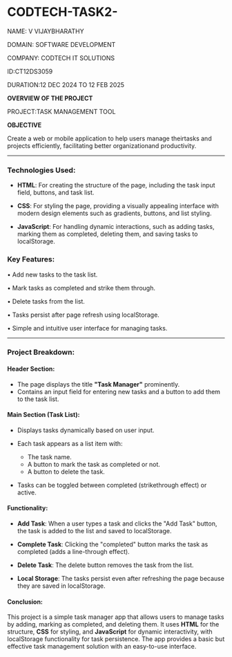 # CODTECH-TASK2-

NAME:  V VIJAYBHARATHY 

DOMAIN: SOFTWARE DEVELOPMENT 

COMPANY: CODTECH IT SOLUTIONS 

ID:CT12DS3059

DURATION:12 DEC 2024 TO 12 FEB 2025

**OVERVIEW OF THE PROJECT**

PROJECT:TASK MANAGEMENT TOOL

**OBJECTIVE**

Create a web or mobile application to help users manage theirtasks and projects efficiently, facilitating better organizationand productivity.

---

### **Technologies Used:**

- **HTML**: For creating the structure of the page, including the task input field, buttons, and task list.
 
- **CSS**: For styling the page, providing a visually appealing interface with modern design elements such as gradients, buttons, and list styling.
  
- **JavaScript**: For handling dynamic interactions, such as adding tasks, marking them as completed, deleting them, and saving tasks to localStorage.

### **Key Features:**

• Add new tasks to the task list.

• Mark tasks as completed and strike them through.

• Delete tasks from the list.

• Tasks persist after page refresh using localStorage.

• Simple and intuitive user interface for managing tasks.

---

### **Project Breakdown:**

#### **Header Section:**
- The page displays the title **"Task Manager"** prominently.
- Contains an input field for entering new tasks and a button to add them to the task list.

#### **Main Section (Task List):**
- Displays tasks dynamically based on user input.
- Each task appears as a list item with:
  - The task name.
  - A button to mark the task as completed or not.
  - A button to delete the task.
  
- Tasks can be toggled between completed (strikethrough effect) or active.

#### **Functionality:**

- **Add Task**: When a user types a task and clicks the "Add Task" button, the task is added to the list and saved to localStorage.
  
- **Complete Task**: Clicking the "completed" button marks the task as completed (adds a line-through effect).
  
- **Delete Task**: The delete button removes the task from the list.

- **Local Storage**: The tasks persist even after refreshing the page because they are saved in localStorage.

#### **Conclusion:**

This project is a simple task manager app that allows users to manage tasks by adding, marking as completed, and deleting them. It uses **HTML** for the structure, **CSS** for styling, and **JavaScript** for dynamic interactivity, with localStorage functionality for task persistence. The app provides a basic but effective task management solution with an easy-to-use interface.


